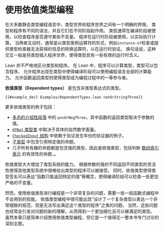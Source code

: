 <!-- # Programming with Dependent Types -->
# 使用依值类型编程

<!-- In most statically-typed programming languages, there is a hermetic seal between the world of types and the world of programs.
Types and programs have different grammars and they are used at different times.
Types are typically used at compile time, to check that a program obeys certain invariants.
Programs are used at run time, to actually perform computations.
When the two interact, it is usually in the form of a type-case operator like an "instance-of" check or a casting operator that provides the type checker with information that was otherwise unavailable, to be verified at run time.
In other words, the interaction consists of types being inserted into the world of programs, gaining some limited run-time meaning. -->
在大多数静态类型编程语言中，类型世界和程序世界之间有一个明确的界限。 类型和程序有不同的语法，并且它们在不同阶段起作用。
 类型通常在编译阶段被使用，以检查程序是否遵守某些不变量。 程序在运行时阶段被使用，以实际执行计算。
  当两者互动时，通常是以类型案例运算符的形式，例如`instance-of`检查或提供类型检查器无法获得的信息的转换运算符，以在运行时验证。 
  换句话说，这种交互一般是将类型插入程序世界，使得类型具有一些有限的运行时含义。

<!-- Lean does not impose this strict separation.
In Lean, programs may compute types and types may contain programs.
Placing programs in types allows their full computation power to be used at compile time, and the ability to return types from functions makes types into first-class participants in the programming process. -->
Lean 并不严格地区分类型和程序。
在 Lean 中，程序可以计算类型，类型可以包含程序。
允许程序出现在类型中使得编译阶段可以使用编程语言全部的计算能力。
允许函数返回类型则使得类型成为编程过程中的一等参与者。

<!-- _Dependent types_ are types that contain non-type expressions.
A common source of dependent types is a named argument to a function.
For example, the function `natOrStringThree` returns either a natural number or a string, depending on which `Bool` it is passed: -->

**依值类型（Dependent types）** 是包含非类型表达式的类型。

```lean
{{#example_decl Examples/DependentTypes.lean natOrStringThree}}
```
<!-- 
Further examples of dependent types include:
 * [The introductory section on polymorphism](getting-to-know/polymorphism.md) contains `posOrNegThree`, in which the function's return type depends on the value of the argument.
 * [The `OfNat` type class](type-classes/pos.md#literal-numbers) depends on the specific natural number literal being used.
 * [The `CheckedInput` structure](functor-applicative-monad/applicative.md#validated-input) used in the example of validators depends on the year in which validation occurred.
 * [Subtypes](functor-applicative-monad/applicative.md#subtypes) contain propositions that refer to particular values.
 * Essentially all interesting propositions, including those that determine the validity of [array indexing notation](props-proofs-indexing.md), are types that contain values and are thus dependent types. -->
更多依值类型的例子包括：
  * [多态的介绍性段落](getting-to-know/polymorphism.md) 中的 `posOrNegThree`，其中函数的返回类型取决于参数的值。
  * [`OfNat` 类型类](type-classes/pos.md#literal-numbers) 中取决于具体的自然数字面量。
  * [`CheckedInput` 结构](functor-applicative-monad/applicative.md#validated-input) 中依赖于验证发生年份的验证器的例子。
  * [子类型](functor-applicative-monad/applicative.md#subtypes) 中包含引用特定值的命题。
  * 几乎所有有趣的命题都是包含值的类型，因此是依值类型，包括判断 [数组索引表示](props-proofs-indexing.md) 的有效性的命题，。

<!-- Dependent types vastly increase the power of a type system.
The flexibility of return types that branch on argument values enables programs to be written that cannot easily be given types in other type systems.
At the same time, dependent types allow a type signature to restrict which values may be returned from a function, enabling strong invariants to be enforced at compile time. -->
依值类型大大增加了类型系统的能力。
根据参数的值的不同返回不同类型的灵活性使得其他类型系统中很难给出类型的程序可以被接受。
同时，依值类型使得类型签名可以表达“函数只能返回特定的值”等概念，使得编译阶段可以检查一些更加严格的不变量。

<!-- However, programming with dependent types can be quite complex, and it requires a whole set of skills above and beyond functional programming.
Expressive specifications can be complicated to fulfill, and there is a real risk of tying oneself in knots and being unable to complete the program.
On the other hand, this process can lead to new understanding, which can be expressed in a refined type that can be fulfilled.
While this chapter scratches the surface of dependently typed programming, it is a deep topic that deserves an entire book of its own. -->
然而，使用依值类型进行编程是一个非常复杂的问题，需要一些一般函数式编程中不会用到的技能。
依值类型编程中很可能出现“设计了一个复杂类型以表达一个非常细致的规范，但是无法写出满足这个类型的程序”之类的问题。
当然，这些问题也经常会引发对问题的新的理解，从而得到一个更加细化且可以被满足的类型。
虽然本章只是简单介绍使用依值类型编程，但它是一个值得花一整本书专门讨论的深刻主题。
